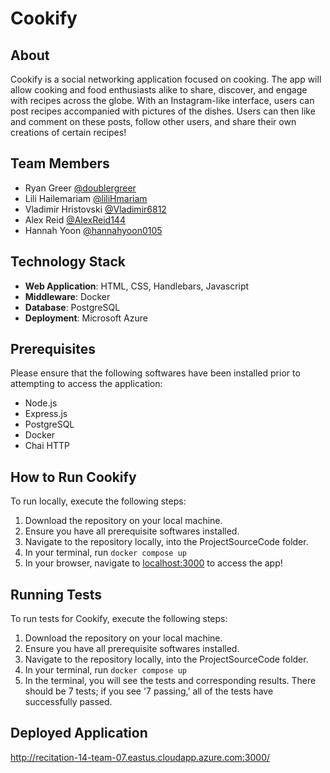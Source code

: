 # Cookify

## About 
Cookify is a social networking application focused on cooking. The app will allow cooking and food enthusiasts alike to share, discover, and engage with recipes across the globe. With an Instagram-like interface, users can post recipes accompanied with pictures of the dishes. Users can then like and comment on these posts, follow other users, and share their own creations of certain recipes!

## Team Members
- Ryan Greer [@doublergreer](https://github.com/doublergreer)
- Lili Hailemariam [@liliHmariam](https://github.com/liliHmariam)
- Vladimir Hristovski [@Vladimir6812](https://github.com/Vladimir6812)
- Alex Reid [@AlexReid144](https://github.com/AlexReid144)
- Hannah Yoon [@hannahyoon0105](https://github.com/hannahyoon0105)

## Technology Stack 
- **Web Application**: HTML, CSS, Handlebars, Javascript
- **Middleware**: Docker 
- **Database**: PostgreSQL
- **Deployment**: Microsoft Azure

## Prerequisites
Please ensure that the following softwares have been installed prior to attempting to access the application:
- Node.js
- Express.js
- PostgreSQL
- Docker
- Chai HTTP

## How to Run Cookify
To run locally, execute the following steps:
1. Download the repository on your local machine.
2. Ensure you have all prerequisite softwares installed.
3. Navigate to the repository locally, into the ProjectSourceCode folder.
4. In your terminal, run `docker compose up`
5. In your browser, navigate to [localhost:3000](localhost:3000) to access the app!

## Running Tests
To run tests for Cookify, execute the following steps:
1. Download the repository on your local machine.
2. Ensure you have all prerequisite softwares installed.
3. Navigate to the repository locally, into the ProjectSourceCode folder.
4. In your terminal, run `docker compose up`
5. In the terminal, you will see the tests and corresponding results. There should be 7 tests; if you see '7 passing,' all of the tests have successfully passed.

## Deployed Application
http://recitation-14-team-07.eastus.cloudapp.azure.com:3000/
